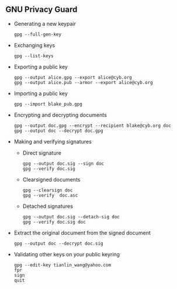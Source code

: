 GNU Privacy Guard
-----------------

- Generating a new keypair

      gpg --full-gen-key

- Exchanging keys

      gpg --list-keys

- Exporting a public key

      gpg --output alice.gpg --export alice@cyb.org
      gpg --output alice.pub --armor --export alice@cyb.org

- Importing a public key

      gpg --import blake_pub.gpg

- Encrypting and decrypting documents

      gpg --output doc.gpg --encrypt --recipient blake@cyb.org doc
      gpg --output doc --decrypt doc.gpg

- Making and verifying signatures

  - Direct signature

        gpg --output doc.sig --sign doc
        gpg --verify doc.sig

  - Clearsigned documents

        gpg --clearsign doc
        gpg --verify  doc.asc

  - Detached signatures

        gpg --output doc.sig --detach-sig doc
        gpg --verify doc.sig doc

- Extract the original document from the signed document

      gpg --output doc --decrypt doc.sig

- Validating other keys on your public keyring

      gpg --edit-key tianlin_wang@yahoo.com
      fpr
      sign
      quit

